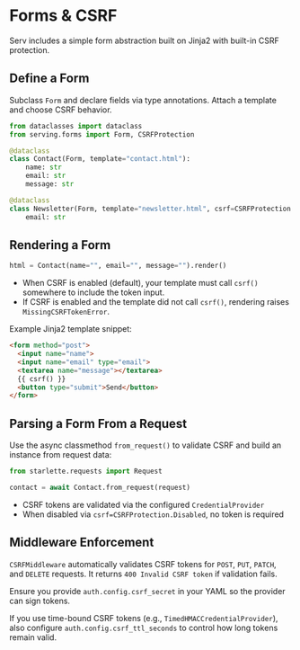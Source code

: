 # Forms & CSRF

Serv includes a simple form abstraction built on Jinja2 with built-in CSRF protection.

## Define a Form

Subclass `Form` and declare fields via type annotations. Attach a template and choose CSRF behavior.

```python
from dataclasses import dataclass
from serving.forms import Form, CSRFProtection

@dataclass
class Contact(Form, template="contact.html"):
    name: str
    email: str
    message: str

@dataclass
class Newsletter(Form, template="newsletter.html", csrf=CSRFProtection.Disabled):
    email: str
```

## Rendering a Form

```python
html = Contact(name="", email="", message="").render()
```

- When CSRF is enabled (default), your template must call `csrf()` somewhere to include the token input.
- If CSRF is enabled and the template did not call `csrf()`, rendering raises `MissingCSRFTokenError`.

Example Jinja2 template snippet:

```html
<form method="post">
  <input name="name">
  <input name="email" type="email">
  <textarea name="message"></textarea>
  {{ csrf() }}
  <button type="submit">Send</button>
</form>
```

## Parsing a Form From a Request

Use the async classmethod `from_request()` to validate CSRF and build an instance from request data:

```python
from starlette.requests import Request

contact = await Contact.from_request(request)
```

- CSRF tokens are validated via the configured `CredentialProvider`
- When disabled via `csrf=CSRFProtection.Disabled`, no token is required

## Middleware Enforcement

`CSRFMiddleware` automatically validates CSRF tokens for `POST`, `PUT`, `PATCH`, and `DELETE` requests. It returns `400 Invalid CSRF token` if validation fails.

Ensure you provide `auth.config.csrf_secret` in your YAML so the provider can sign tokens.

If you use time-bound CSRF tokens (e.g., `TimedHMACCredentialProvider`), also configure `auth.config.csrf_ttl_seconds` to control how long tokens remain valid.
